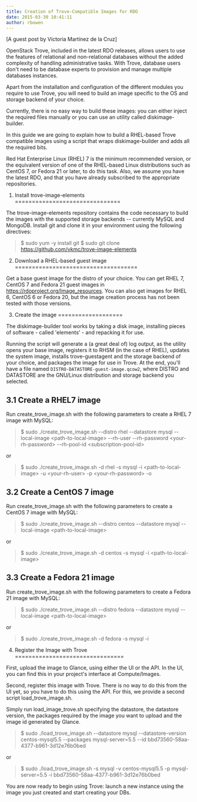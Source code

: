 ```yaml
---
title: Creation of Trove-Compatible Images for RDO
date: 2015-03-30 10:41:11
author: rbowen
---
```


[A guest post by Victoria Martínez de la Cruz] 

OpenStack Trove, included in the latest RDO releases, allows users to use the features of relational and non-relational databases without the added complexity of handling administrative tasks. With Trove, database users don't need to be database experts to provision and manage multiple databases instances.

Apart from the installation and configuration of the different modules you require to use Trove, you will need to build an image specific to the OS and storage backend of your choice.

Currently, there is no easy way to build these images: you can either inject the required files manually or you can use an utility called diskimage-builder.

In this guide we are going to explain how to build a RHEL-based Trove compatible images using a script that wraps diskimage-builder and adds all the required bits.

Red Hat Enterprise Linux (RHEL) 7 is the minimum recommended version, or the equivalent version of one of the RHEL-based Linux distributions such as CentOS 7, or Fedora 21 or later, to do this task. Also, we assume you have the latest RDO, and that you have already subscribed to the appropriate repositories.

1. Install trove-image-elements
===============================

The trove-image-elements repository contains the code necessary to build the images with the supported storage backends -- currently MySQL and MongoDB. Install git and clone it in your environment using the following directives:

> $ sudo yum -y install git
> $ sudo git clone https://github.com/vkmc/trove-image-elements

2. Download a RHEL-based guest image
====================================

Get a base guest image for the distro of your choice. You can get RHEL 7, CentOS 7 and Fedora 21 guest images in https://rdoproject.org/Image_resources. You can also get images for RHEL 6, CentOS 6 or Fedora 20, but the image creation process has not been tested with those versions.

3. Create the image
===================

The diskimage-builder tool works by taking a disk image, installing pieces of software - called 'elements' - and repacking it for use.

Running the script will generate a (a great deal of) log output, as the utility opens your base image, registers it to RHSM (in the case of RHEL), updates the system image, installs trove-guestagent and the storage backend of your choice, and packages the image for use in Trove. At the end, you'll have a file named ``DISTRO-DATASTORE-guest-image.qcow2``, where DISTRO and DATASTORE are the GNU/Linux distribution and storage backend you selected.

3.1 Create a RHEL7 image
------------------------

Run create_trove_image.sh with the following parameters to create a RHEL 7 image with MySQL:

> $ sudo ./create_trove_image.sh --distro rhel --datastore mysql --local-image &lt;path-to-local-image&gt; --rh-user <your-rh-user> --rh-password &lt;your-rh-password&gt; --rh-pool-id &lt;subscription-pool-id&gt;

or 

> $ sudo ./create_trove_image.sh -d rhel -s mysql -i &lt;path-to-local-image&gt; -u &lt;your-rh-user&gt; -p &lt;your-rh-password&gt; -o <subscription-pool-id>

3.2 Create a CentOS 7 image
---------------------------

Run create_trove_image.sh with the following parameters to create a CentOS 7 image with MySQL:

> $ sudo ./create_trove_image.sh --distro centos --datastore mysql --local-image &lt;path-to-local-image&gt;

or

> $ sudo ./create_trove_image.sh -d centos -s mysql -i &lt;path-to-local-image&gt;

3.3 Create a Fedora 21 image
----------------------------

Run create_trove_image.sh with the following parameters to create a Fedora 21 image with MySQL:

> $ sudo ./create_trove_image.sh --distro fedora --datastore mysql --local-image &lt;path-to-local-image&gt;

or

> $ sudo ./create_trove_image.sh -d fedora -s mysql -i <path-to-local-image>

4. Register the Image with Trove
================================

First, upload the image to Glance, using either the UI or the API. In the
UI, you can find this in your project's interface at Compute/Images.

Second, register this image with Trove. There is no way to do this from the UI yet, so
you have to do this using the API. For this, we provide a second script load_trove_image.sh.

Simply run load_image_trove.sh specifying the datastore, the datastore version, the packages
required by the image you want to upload and the image id generated by Glance. 

> $ sudo ./load_trove_image.sh --datastore mysql --datastore-version centos-mysql5.5 --packages mysql-server=5.5 --id bbd73560-58aa-4377-b961-3d12e76b0bed

or

> $ sudo ./load_trove_image.sh -s mysql -v centos-mysql5.5 -p mysql-server=5.5 -i bbd73560-58aa-4377-b961-3d12e76b0bed

You are now ready to begin using Trove: launch a new instance using the image you just created and start creating your DBs.
